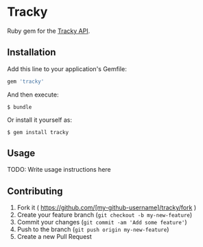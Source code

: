 # Tracky

Ruby gem for the [Tracky API](http://tracky.com/).

## Installation

Add this line to your application's Gemfile:

```ruby
gem 'tracky'
```

And then execute:

    $ bundle

Or install it yourself as:

    $ gem install tracky

## Usage

TODO: Write usage instructions here

## Contributing

1. Fork it ( https://github.com/[my-github-username]/tracky/fork )
2. Create your feature branch (`git checkout -b my-new-feature`)
3. Commit your changes (`git commit -am 'Add some feature'`)
4. Push to the branch (`git push origin my-new-feature`)
5. Create a new Pull Request
